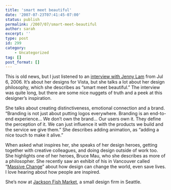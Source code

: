 ```yaml
---
title: 'smart meet beautiful'
date: '2007-07-23T07:41:45-07:00'
status: publish
permalink: /2007/07/smart-meet-beautiful
author: sarah
excerpt: ''
type: post
id: 299
category:
    - Uncategorized
tag: []
post_format: []
---
```

This is old news, but I just listened to an [interview with Jenny Lam](http://channel9.msdn.com/Showpost.aspx?postid=161254) from Jul 6, 2006. It’s about her designs for Vista, but she talks a lot about her design philosophy, which she describes as “smart meet beautiful.” The interview was quite long, but there are some nice nuggets of truth and a peek at this designer’s inspiration.

She talks about creating distinctiveness, emotional connection and a brand. “Branding is not just about putting logos everywhere. Branding is an end-to-end experience… We don’t own the brand… Our users own it. They define the perception of it. We can just influence it with the products we build and the service we give them.” She describes adding animation, as “adding a nice touch to make it alive.”

When asked what inspires her, she speaks of her design heroes, getting together with creative colleagues, and doing design outside of work too. She highlights one of her heroes, Bruce Mau, who she describes as more of a philosopher. She recently saw an exhibit of his in Vancouver called “[Massive Change](http://www.massivechange.com/about)” about how design can change the world, even save lives. I love hearing about how people are inspired.

She’s now at [Jackson Fish Market](http://www.jacksonfish.com/), a small design firm in Seattle.